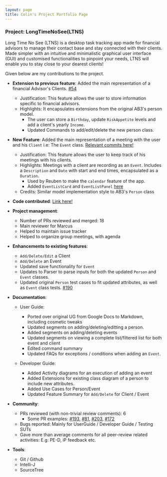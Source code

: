 ```yaml
---
layout: page
title: Colin's Project Portfolio Page
---
```


### Project: LongTimeNoSee(LTNS)

Long Time No See (LTNS) is a desktop task tracking app made for financial advisors to manage their contact base and stay connected with their clients. Made simpler with an intuitive and minimalistic graphical user interface (GUI) and customised functionalities to pinpoint your needs, LTNS will enable you to stay close to your dearest clients!

Given below are my contributions to the project.

* **Extension to previous feature**: Added the main representation of a financial Advisor's Clients. [#54](https://github.com/AY2223S1-CS2103T-W13-2/tp/pull/54)
  * Justification: This feature allows the user to store information specific to financial advisors.
  * Highlights:  It encapsulates extensions from the original AB3's person model. 
    * The user can store a `Birthday`, update `RiskAppetite` levels and add a client's yearly `Income`.
    * Updated Commands to add/edit/delete the new person class. 


* **New Feature**: Added the main representation of a meeting with the user and his `Client` i.e: The `Event` class. [Relevant commits here!](https://github.com/AY2223S1-CS2103T-W13-2/tp/pull/67/commits/0c65c47f6bc2545f4fd544a774ac2eb4e1bcbf6a)
  * Justification: This feature allows the user to keep track of his meetings with his clients.
  * Highlights: Meetings with a client are recording as an `Event`. Includes a `Description` and `Date` with start and end times, encapsulated as a `Duration`.
    * Used by Reuben to make the `calendar` feature of the app.
    * Added `EventListCard` and `EventListPanel` [here](https://github.com/AY2223S1-CS2103T-W13-2/tp/pull/67/commits/2c48ae531b0c107d97c02bfd54a395808254458b)
  * Credits: Similar model implementation style to AB3's `Person` class


* **Code contributed**: [Link here!](https://nus-cs2103-ay2223s1.github.io/tp-dashboard/?search=cowlinn&breakdown=true&sort=groupTitle&sortWithin=title&since=2022-09-16&timeframe=commit&mergegroup=&groupSelect=groupByRepos&checkedFileTypes=docs~functional-code~test-code~other)

<div style="page-break-after: always;"></div>

* **Project management**:
  * Number of PRs reviewed and merged: 18
  * Main reviewer for Marcus
  * Helped to maintain issue tracker
  * Helped to organize group meetings, with agenda

* **Enhancements to existing features**:
  * `Add/Delete/Edit` a Client
  * `Add/Delete` an Event
  * Updated save functionality for `Event` 
  * Updates to Parser to parse inputs for both the updated `Person` and `Event` classes.
  * Updated original `Person` test cases to fit updated attributes, as well as `Event` class tests. [#190](https://github.com/AY2223S1-CS2103T-W13-2/tp/pull/190)

* **Documentation**:
  * User Guide:
    * Ported over original UG from Google Docs to Markdown, including cosmetic tweaks
    * Updated segments on adding/deleting/editting a person.
    * Added segments on adding/deleting events
    * Updated segments on viewing a complete list/filtered list for both event and client
    * Edited command summary
    * Updated FAQs for exceptions / conditions when adding an `Event`.
    
  * Developer Guide:
    * Added Activity diagrams for an execution of adding an event 
    * Added Extensions for existing class diagram of a person to include new attributes.
    * Added Use Cases for Person/Event
    * Updated Feature Summary for `Add/Delete` for Client / Event

* **Community**:
  * PRs reviewed (with non-trivial review comments): 6
    * Some PR examples: [#193](https://github.com/AY2223S1-CS2103T-W13-2/tp/pull/193), [#81](https://github.com/AY2223S1-CS2103T-W13-2/tp/pull/81), 
    [#203](https://github.com/AY2223S1-CS2103T-W13-2/tp/pull/203), [#172](https://github.com/AY2223S1-CS2103T-W13-2/tp/pull/172)
  * Bugs reported: Mainly for UserGuide / Developer Guide / Testing SUTs
  * Gave more than average comments for all peer-review related activities: E.g: PE-D, iP feedback etc.

* **Tools**:
  * Git / Github
  * Intelli-J
  * SourceTree


